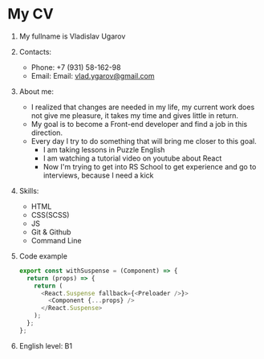 # My CV

1. My fullname is Vladislav Ugarov
1. Contacts:
   - Phone: +7 (931) 58-162-98
   - Email: Email: vlad.ygarov@gmail.com
1. About me:
   - I realized that changes are needed in my life, my current work does not give me pleasure, it takes my time and gives little in return.
   - My goal is to become a Front-end developer and find a job in this direction.
   - Every day I try to do something that will bring me closer to this goal.
     - I am taking lessons in Puzzle English
     - I am watching a tutorial video on youtube about React
     - Now I'm trying to get into RS School to get experience and go to interviews, because I need a kick
1. Skills:

   - HTML
   - CSS(SCSS)
   - JS
   - Git & Github
   - Command Line

1. Code example

   ```javascript
   export const withSuspense = (Component) => {
     return (props) => {
       return (
         <React.Suspense fallback={<Preloader />}>
           <Component {...props} />
         </React.Suspense>
       );
     };
   };
   ```

1. English level: B1
